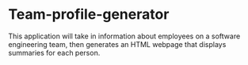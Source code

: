 # Team-profile-generator
This application will take in information about employees on a software engineering team, then generates an HTML webpage that displays summaries for each person.

